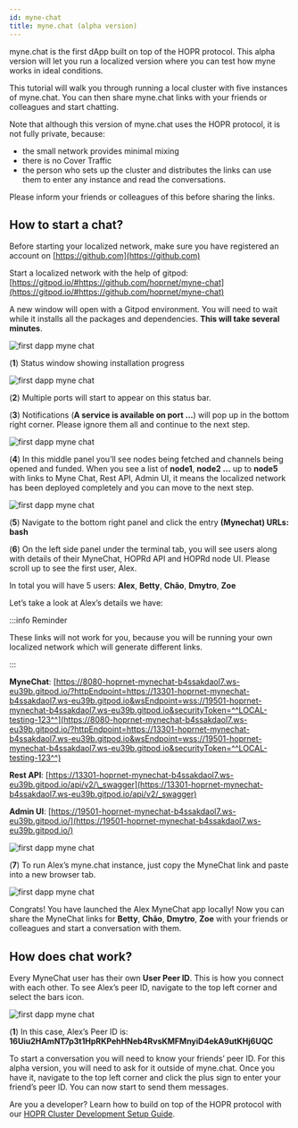 ```yaml
---
id: myne-chat
title: myne.chat (alpha version)
---
```


myne.chat is the first dApp built on top of the HOPR protocol. This alpha version will let you run a localized version where you can test how myne works in ideal conditions.

This tutorial will walk you through running a local cluster with five instances of myne.chat. You can then share myne.chat links with your friends or colleagues and start chatting.

Note that although this version of myne.chat uses the HOPR protocol, it is not fully private, because:

- the small network provides minimal mixing
- there is no Cover Traffic
- the person who sets up the cluster and distributes the links can use them to enter any instance and read the conversations.

Please inform your friends or colleagues of this before sharing the links.

## How to start a chat?

Before starting your localized network, make sure you have registered an account on [https://github.com](https://github.com)

Start a localized network with the help of gitpod: [https://gitpod.io/#https://github.com/hoprnet/myne-chat](https://gitpod.io/#https://github.com/hoprnet/myne-chat)

A new window will open with a Gitpod environment. You will need to wait while it installs all the packages and dependencies. **This will take several minutes**.

![first dapp myne chat](/img/dapps/myne-chat-alpha-1.jpg)

(**1**) Status window showing installation progress

![first dapp myne chat](/img/dapps/myne-chat-alpha-2.jpg)

(**2**) Multiple ports will start to appear on this status bar.

(**3**) Notifications (**A service is available on port …**) will pop up in the bottom right corner. Please ignore them all and continue to the next step.

![first dapp myne chat](/img/dapps/myne-chat-alpha-3.jpg)

(**4**) In this middle panel you’ll see nodes being fetched and channels being opened and funded. When you see a list of **node1**, **node2 …** up to **node5** with links to Myne Chat, Rest API, Admin UI, it means the localized network has been deployed completely and you can move to the next step.

![first dapp myne chat](/img/dapps/myne-chat-alpha-4.jpg)

(**5**) Navigate to the bottom right panel and click the entry **(Mynechat) URLs: bash**

(**6**) On the left side panel under the terminal tab, you will see users along with details of their MyneChat, HOPRd API and HOPRd node UI. Please scroll up to see the first user, Alex.

In total you will have 5 users: **Alex**, **Betty**, **Chão**, **Dmytro**, **Zoe**

Let’s take a look at Alex’s details we have:

:::info Reminder

These links will not work for you, because you will be running your own localized network which will generate different links.

:::

**MyneChat**: [https://8080-hoprnet-mynechat-b4ssakdaol7.ws-eu39b.gitpod.io/?httpEndpoint=https://13301-hoprnet-mynechat-b4ssakdaol7.ws-eu39b.gitpod.io&wsEndpoint=wss://19501-hoprnet-mynechat-b4ssakdaol7.ws-eu39b.gitpod.io&securityToken=^^LOCAL-testing-123^^](https://8080-hoprnet-mynechat-b4ssakdaol7.ws-eu39b.gitpod.io/?httpEndpoint=https://13301-hoprnet-mynechat-b4ssakdaol7.ws-eu39b.gitpod.io&wsEndpoint=wss://19501-hoprnet-mynechat-b4ssakdaol7.ws-eu39b.gitpod.io&securityToken=^^LOCAL-testing-123^^)

**Rest API**: [https://13301-hoprnet-mynechat-b4ssakdaol7.ws-eu39b.gitpod.io/api/v2/\_swagger](https://13301-hoprnet-mynechat-b4ssakdaol7.ws-eu39b.gitpod.io/api/v2/_swagger)

**Admin UI**: [https://19501-hoprnet-mynechat-b4ssakdaol7.ws-eu39b.gitpod.io/](https://19501-hoprnet-mynechat-b4ssakdaol7.ws-eu39b.gitpod.io/)

![first dapp myne chat](/img/dapps/myne-chat-alpha-5.jpg)

(**7**) To run Alex’s myne.chat instance, just copy the MyneChat link and paste into a new browser tab.

![first dapp myne chat](/img/dapps/myne-chat-alpha-6.jpg)

Congrats! You have launched the Alex MyneChat app locally! Now you can share the MyneChat links for **Betty**, **Chão**, **Dmytro**, **Zoe** with your friends or colleagues and start a conversation with them.

## How does chat work?

Every MyneChat user has their own **User Peer ID**. This is how you connect with each other.
To see Alex’s peer ID, navigate to the top left corner and select the bars icon.

![first dapp myne chat](/img/dapps/myne-chat-alpha-7.jpg)

(**1**) In this case, Alex’s Peer ID is: **16Uiu2HAmNT7p3t1HpRKPehHNeb4RvsKMFMnyiD4ekA9utKHj6UQC**

To start a conversation you will need to know your friends’ peer ID. For this alpha version, you will need to ask for it outside of myne.chat. Once you have it, navigate to the top left corner and click the plus sign to enter your friend’s peer ID. You can now start to send them messages.

Are you a developer? Learn how to build on top of the HOPR protocol with our [HOPR Cluster Development Setup Guide](/developers/starting-local-cluster).

